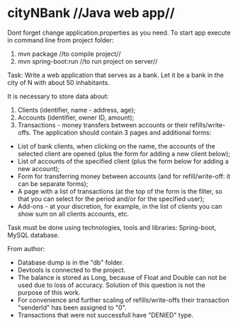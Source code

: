 # cityNBank //Java web app//
Dont forget change application.properties as you need.
To start app execute in command line from project folder:
1) mvn package //to compile project//
2) mvn spring-boot:run //to run project on server//

Task:
Write a web application that serves as a bank. Let it be a bank in the city of N with about 50 inhabitants.

It is necessary to store data about:
1) Clients (identifier, name - address, age);
2) Accounts (identifier, owner ID, amount);
3) Transactions - money transfers between accounts or their refills/write-offs.
The application should contain 3 pages and additional forms:
- List of bank clients, when clicking on the name, the accounts of the selected client are opened (plus the form for adding a new client below);
- List of accounts of the specified client (plus the form below for adding a new account);
- Form for transferring money between accounts (and for refill/write-off: it can be separate forms);
- A page with a list of transactions (at the top of the form is the filter, so that you can select for the period and/or for the specified user);
- Add-ons - at your discretion, for example, in the list of clients you can show sum on all clients accounts, etc.

Task must be done using technologies, tools and libraries: Spring-boot, MySQL database.

From author:
- Database dump is in the "db" folder.
- Devtools is connected to the project.
- The balance is stored as Long, because of Float and Double can not be used due to loss of accuracy. Solution of this question is not the purpose of this work.
- For convenience and further scaling of refills/write-offs their transaction "senderId" has been assigned to "0".
- Transactions that were not successfull have "DENIED" type.

